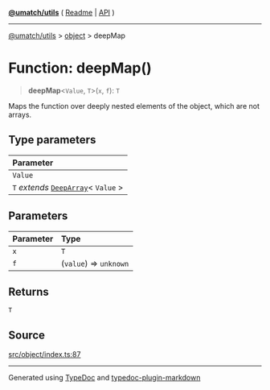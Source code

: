 [**@umatch/utils**](../../README.md) ( [Readme](../../README.md) \| [API](../../API.md) )

---

[@umatch/utils](../../API.md) > [object](../README.md) > deepMap

# Function: deepMap()

> **deepMap**\<`Value`, `T`\>(`x`, `f`): `T`

Maps the function over deeply nested elements of the object,
which are not arrays.

## Type parameters

| Parameter                                                                                  |
| :----------------------------------------------------------------------------------------- |
| `Value`                                                                                    |
| `T` _extends_ [`DeepArray`](../../index/type-aliases/type-alias.DeepArray.md)\< `Value` \> |

## Parameters

| Parameter | Type                   |
| :-------- | :--------------------- |
| `x`       | `T`                    |
| `f`       | (`value`) => `unknown` |

## Returns

`T`

## Source

[src/object/index.ts:87](https://github.com/umatch-oficial/utils/blob/51f6213/src/object/index.ts#L87)

---

Generated using [TypeDoc](https://typedoc.org/) and [typedoc-plugin-markdown](https://www.npmjs.com/package/typedoc-plugin-markdown)
